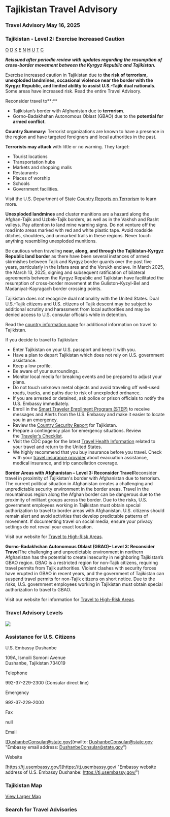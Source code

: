 # Tajikistan Travel Advisory

### Travel Advisory May 16, 2025

### Tajikistan - Level 2: Exercise Increased Caution

[O](javascript:void(0); "Tool Tip: Other")
[D](javascript:void(0); "Tool Tip: Wrongful Detention")
[K](javascript:void(0); "Tool Tip: Kidnap and Hostage")
[E](javascript:void(0); "Tool Tip: Event")
[N](javascript:void(0); "Tool Tip: Disaster")
[H](javascript:void(0); "Tool Tip: Health")
[U](javascript:void(0); "Tool Tip: Civil Unrest")
[T](javascript:void(0); "Tool Tip: Terrorism")
[C](javascript:void(0); "Tool Tip: Crimes")

***Reissued after periodic review with updates regarding the resumption of cross-border movement between the Kyrgyz Republic and Tajikistan.***

Exercise increased caution in Tajikistan due to **the risk of** **terrorism, unexploded landmines, occasional violence near the border with the Kyrgyz Republic, and limited ability to assist U.S.-Tajik dual nationals**. Some areas have increased risk. Read the entire Travel Advisory.

Reconsider travel to**:**

* Tajikistan’s border with Afghanistan due to **terrorism**.
* Gorno-Badakhshan Autonomous Oblast (GBAO) due to the **potential for armed conflict**.

**Country Summary:** Terrorist organizations are known to have a presence in the region and have targeted foreigners and local authorities in the past.

**Terrorists may attack** with little or no warning. They target:

* Tourist locations
* Transportation hubs
* Markets and shopping malls
* Restaurants
* Places of worship
* Schools
* Government facilities.

Visit the U.S. Department of State [Country Reports on Terrorism](https://www.state.gov/country-reports-on-terrorism/) to learn more.

**Unexploded landmines** and cluster munitions are a hazard along the Afghan-Tajik and Uzbek-Tajik borders, as well as in the Vakhsh and Rasht valleys. Pay attention to land mine warning signs. Do not venture off the road into areas marked with red and white plastic tape. Avoid roadside ditches, shoulders, and unmarked trails in these regions. Never touch anything resembling unexploded munitions.

Be cautious when traveling **near, along, and through the Tajikistan-Kyrgyz Republic land border** as there have been several instances of armed skirmishes between Tajik and Kyrgyz border guards over the past five years, particularly in the Isfara area and the Vorukh enclave. In March 2025, the March 13, 2025, signing and subsequent ratification of bilateral agreements between the Kyrgyz Republic and Tajikistan have facilitated the resumption of cross-border movement at the Guliston–Kyzyl-Bel and Madaniyat–Kayragach border crossing points.

Tajikistan does not recognize dual nationality with the United States. Dual U.S.-Tajik citizens and U.S. citizens of Tajik descent may be subject to additional scrutiny and harassment from local authorities and may be denied access to U.S. consular officials while in detention.

Read the [country information page](https://travel.state.gov/content/travel/en/international-travel/International-Travel-Country-Information-Pages/Tajikistan.html) for additional information on travel to Tajikistan.

If you decide to travel to Tajikistan:

* Enter Tajikistan on your U.S. passport and keep it with you.
* Have a plan to depart Tajikistan which does not rely on U.S. government assistance.
* Keep a low profile.
* Be aware of your surroundings.
* Monitor local media for breaking events and be prepared to adjust your plans.
* Do not touch unknown metal objects and avoid traveling off well-used roads, tracks, and paths due to risk of unexploded ordnance.
* If you are arrested or detained, ask police or prison officials to notify the U.S. Embassy immediately.
* Enroll in the [Smart Traveler Enrollment Program (STEP)](https://mytravel.state.gov/s/step#_blank) to receive messages and Alerts from the U.S. Embassy and make it easier to locate you in an emergency.
* Review the [Country Security Report](https://www.osac.gov/Content/Report/db7712a2-a425-4c86-b912-1c3888f61df8) for Tajikistan.
* Prepare a contingency plan for emergency situations. Review the [Traveler’s Checklist](https://travel.state.gov/content/travel/en/international-travel/before-you-go/travelers-checklist.html).
* Visit the CDC page for the latest [Travel Health Information](https://wwwnc.cdc.gov/travel/destinations/traveler/none/tajikistan) related to your travel and return to the United States.
* We highly recommend that you buy insurance before you travel. Check with your [travel insurance provider](https://travel.state.gov/content/travel/en/international-travel/before-you-go/your-health-abroad/Insurance_Coverage_Overseas.html) about evacuation assistance, medical insurance, and trip cancellation coverage.

**Border Areas with Afghanistan – Level 3: Reconsider Travel**Reconsider travel in proximity of Tajikistan's border with Afghanistan due to terrorism. The current political situation in Afghanistan creates a challenging and unpredictable security environment in the border areas. Travel in the mountainous region along the Afghan border can be dangerous due to the proximity of militant groups across the border. Due to the risks, U.S. government employees working in Tajikistan must obtain special authorization to travel to border areas with Afghanistan. U.S. citizens should remain alert and avoid activities that develop predictable patterns of movement. If documenting travel on social media, ensure your privacy settings do not reveal your exact location.

Visit our website for [Travel to High-Risk Areas](https://travel.state.gov/content/passports/en/go/TraveltoHighRiskAreas.html).

**Gorno-Badakhshan Autonomous Oblast (GBAO)– Level 3: Reconsider Travel**The challenging and unpredictable environment in northern Afghanistan has the potential to create insecurity in neighboring Tajikistan’s GBAO region. GBAO is a restricted region for non-Tajik citizens, requiring travel permits from Tajik authorities. Violent clashes with security forces have erupted in GBAO in recent years, and the government of Tajikistan can suspend travel permits for non-Tajik citizens on short notice. Due to the risks, U.S. government employees working in Tajikistan must obtain special authorization to travel to GBAO.

Visit our website for information for [Travel to High-Risk Areas](https://travel.state.gov/content/passports/en/go/TraveltoHighRiskAreas.html).

### Travel Advisory Levels

[![](/content/dam/NEWTravelAssets/images/travel-levelv1.svg)](/content/travel/en/international-travel/before-you-go/about-our-new-products.html "Travel Advisory Levels")

### Assistance for U.S. Citizens

U.S. Embassy Dushanbe

109A, Ismoili Somoni Avenue  
Dushanbe, Tajikistan 734019

Telephone

992-37-229-2300 (Consular direct line)

Emergency

992-37-229-2000

Fax

null

Email

[DushanbeConsular@state.gov](mailto: DushanbeConsular@state.gov "Embassy email address: DushanbeConsular@state.gov")

Website

[https://tj.usembassy.gov/](https://tj.usembassy.gov/ "Embassy website address of U.S. Embassy Dushanbe: https://tj.usembassy.gov/")

### Tajikistan Map

[View Larger Map](https://travelmaps.state.gov/TSGMap/?extent=63.620498399,35.003373038,77.909803624,41.56610399 "Map of Tajikistan")



### Search for Travel Advisories